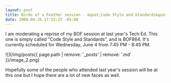 ```yaml
---
layout: post
title: Birds of a Feather session - &quot;Code Style and Standards&quot;
date: 2008-04-26 17:53:37 -05:00
---
```


I am moderating a reprise of my BOF session at last year's Tech·Ed. This one is simply called "Code Style and Standards", and is BOF864. It's currently scheduled for Wednesday, June 4 from 7:45 PM - 8:45 PM.

![](/img/posts{{ page.path | remove: '_posts' | remove: '.md' }}/image_2.png) 

Hopefully some of the people who attended last year's session will be at this one but I hope there are a lot of new faces as well.
